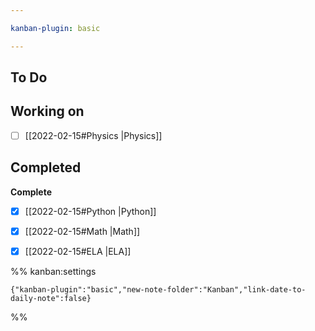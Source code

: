 ```yaml
---

kanban-plugin: basic

---
```


## To Do



## Working on

- [ ] [[2022-02-15#Physics |Physics]]


## Completed

**Complete**
- [x] [[2022-02-15#Python |Python]]
- [x] [[2022-02-15#Math |Math]]
- [x] [[2022-02-15#ELA |ELA]]




%% kanban:settings
```
{"kanban-plugin":"basic","new-note-folder":"Kanban","link-date-to-daily-note":false}
```
%%